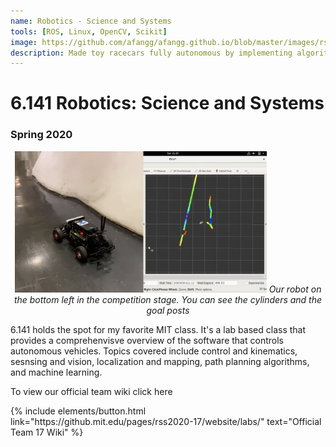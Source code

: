 ```yaml
---
name: Robotics - Science and Systems
tools: [ROS, Linux, OpenCV, Scikit]
image: https://github.com/afangg/afangg.github.io/blob/master/images/rss-cover.png?raw=true
description: Made toy racecars fully autonomous by implementing algorithms for control and estimation, computer vision, localization, path planning, and pure pursuit.
---
```


# 6.141 Robotics: Science and Systems 
### Spring 2020

<p align="center">
  <img src="https://github.com/afangg/afangg.github.io/blob/master/images/rss-lidar.png?raw=true" width="80%">
  <em>Our robot on the bottom left in the competition stage. You can see the cylinders and the goal posts</em>
</p>

6.141 holds the spot for my favorite MIT class. It's a lab based class that provides a comprehenvisve overview of the software that controls autonomous vehicles. Topics covered include control and kinematics, sesnsing and vision, localization and mapping, path planning algorithms, and machine learning. 

To view our official team wiki click here
<p class="text-center">
{% include elements/button.html link="https://github.mit.edu/pages/rss2020-17/website/labs/" text="Official Team 17 Wiki" %}
</p>